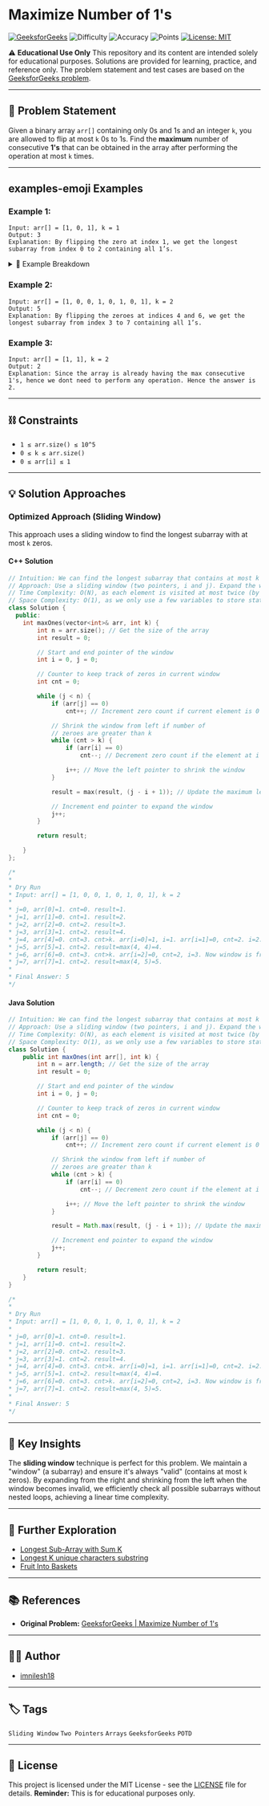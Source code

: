 # Maximize Number of 1's

[![GeeksforGeeks](https://img.shields.io/badge/GeeksforGeeks-298D46?style=for-the-badge&logo=geeksforgeeks&logoColor=white)](https://www.geeksforgeeks.org/problems/maximize-number-of-1s0905/1)
![Difficulty](https://img.shields.io/badge/Difficulty-Medium-yellow?style=for-the-badge)
![Accuracy](https://img.shields.io/badge/Accuracy-39.46%25-orange?style=for-the-badge)
![Points](https://img.shields.io/badge/Points-4-blue?style=for-the-badge)
[![License: MIT](https://img.shields.io/badge/License-MIT-green.svg?style=for-the-badge)](https://opensource.org/licenses/MIT)

<div>

⚠️ **Educational Use Only**
This repository and its content are intended solely for educational purposes. Solutions are provided for learning, practice, and reference only. The problem statement and test cases are based on the [GeeksforGeeks problem](https://www.geeksforgeeks.org/problems/maximize-number-of-1s0905/1).

</div>

---

## 📝 Problem Statement

Given a binary array `arr[]` containing only 0s and 1s and an integer `k`, you are allowed to flip at most `k` 0s to 1s. Find the **maximum** number of consecutive **1's** that can be obtained in the array after performing the operation at most `k` times.

---

## examples-emoji Examples

### Example 1:

```
Input: arr[] = [1, 0, 1], k = 1
Output: 3
Explanation: By flipping the zero at index 1, we get the longest subarray from index 0 to 2 containing all 1’s.
```

<details>
<summary>📖 Example Breakdown</summary>

- **Initial Array**: `[1, 0, 1]`
- **k (flips allowed)**: `1`
- We can flip the `0` at index `1` to a `1`.
- The array becomes `[1, 1, 1]`.
- The longest sequence of consecutive `1`s is now `3`.

</details>

### Example 2:

```
Input: arr[] = [1, 0, 0, 1, 0, 1, 0, 1], k = 2
Output: 5
Explanation: By flipping the zeroes at indices 4 and 6, we get the longest subarray from index 3 to 7 containing all 1’s.
```

### Example 3:

```
Input: arr[] = [1, 1], k = 2
Output: 2
Explanation: Since the array is already having the max consecutive 1's, hence we dont need to perform any operation. Hence the answer is 2.
```

---

## ⛓️ Constraints

- `1 ≤ arr.size() ≤ 10^5`
- `0 ≤ k ≤ arr.size()`
- `0 ≤ arr[i] ≤ 1`

---

## 💡 Solution Approaches

### Optimized Approach (Sliding Window)

This approach uses a sliding window to find the longest subarray with at most `k` zeros.

#### C++ Solution

```cpp
// Intuition: We can find the longest subarray that contains at most k zeros. The length of this subarray is our answer.
// Approach: Use a sliding window (two pointers, i and j). Expand the window by moving j. If the number of zeros (cnt) exceeds k, shrink the window from the left by moving i.
// Time Complexity: O(N), as each element is visited at most twice (by i and j).
// Space Complexity: O(1), as we only use a few variables to store state.
class Solution {
  public:
    int maxOnes(vector<int>& arr, int k) {
        int n = arr.size(); // Get the size of the array
        int result = 0;

        // Start and end pointer of the window
        int i = 0, j = 0;

        // Counter to keep track of zeros in current window
        int cnt = 0;

        while (j < n) {
            if (arr[j] == 0)
                cnt++; // Increment zero count if current element is 0

            // Shrink the window from left if number of
            // zeroes are greater than k
            while (cnt > k) {
                if (arr[i] == 0)
                    cnt--; // Decrement zero count if the element at i is 0

                i++; // Move the left pointer to shrink the window
            }

            result = max(result, (j - i + 1)); // Update the maximum length found so far

            // Increment end pointer to expand the window
            j++;
        }

        return result;

    }
};

/*
*
* Dry Run
* Input: arr[] = [1, 0, 0, 1, 0, 1, 0, 1], k = 2
*
* j=0, arr[0]=1. cnt=0. result=1.
* j=1, arr[1]=0. cnt=1. result=2.
* j=2, arr[2]=0. cnt=2. result=3.
* j=3, arr[3]=1. cnt=2. result=4.
* j=4, arr[4]=0. cnt=3. cnt>k. arr[i=0]=1, i=1. arr[i=1]=0, cnt=2. i=2. Now window is from 2 to 4. result=max(4, 3)=4.
* j=5, arr[5]=1. cnt=2. result=max(4, 4)=4.
* j=6, arr[6]=0. cnt=3. cnt>k. arr[i=2]=0, cnt=2, i=3. Now window is from 3 to 6. result=max(4, 4)=4.
* j=7, arr[7]=1. cnt=2. result=max(4, 5)=5.
*
* Final Answer: 5
*/
```

#### Java Solution

```java
// Intuition: We can find the longest subarray that contains at most k zeros. The length of this subarray is our answer.
// Approach: Use a sliding window (two pointers, i and j). Expand the window by moving j. If the number of zeros (cnt) exceeds k, shrink the window from the left by moving i.
// Time Complexity: O(N), as each element is visited at most twice (by i and j).
// Space Complexity: O(1), as we only use a few variables to store state.
class Solution {
    public int maxOnes(int arr[], int k) {
        int n = arr.length; // Get the size of the array
        int result = 0;

        // Start and end pointer of the window
        int i = 0, j = 0;

        // Counter to keep track of zeros in current window
        int cnt = 0;

        while (j < n) {
            if (arr[j] == 0)
                cnt++; // Increment zero count if current element is 0

            // Shrink the window from left if number of
            // zeroes are greater than k
            while (cnt > k) {
                if (arr[i] == 0)
                    cnt--; // Decrement zero count if the element at i is 0

                i++; // Move the left pointer to shrink the window
            }

            result = Math.max(result, (j - i + 1)); // Update the maximum length found so far

            // Increment end pointer to expand the window
            j++;
        }

        return result;
    }
}

/*
*
* Dry Run
* Input: arr[] = [1, 0, 0, 1, 0, 1, 0, 1], k = 2
*
* j=0, arr[0]=1. cnt=0. result=1.
* j=1, arr[1]=0. cnt=1. result=2.
* j=2, arr[2]=0. cnt=2. result=3.
* j=3, arr[3]=1. cnt=2. result=4.
* j=4, arr[4]=0. cnt=3. cnt>k. arr[i=0]=1, i=1. arr[i=1]=0, cnt=2. i=2. Now window is from 2 to 4. result=max(4, 3)=4.
* j=5, arr[5]=1. cnt=2. result=max(4, 4)=4.
* j=6, arr[6]=0. cnt=3. cnt>k. arr[i=2]=0, cnt=2, i=3. Now window is from 3 to 6. result=max(4, 4)=4.
* j=7, arr[7]=1. cnt=2. result=max(4, 5)=5.
*
* Final Answer: 5
*/
```

---

## 🔑 Key Insights

The **sliding window** technique is perfect for this problem. We maintain a "window" (a subarray) and ensure it's always "valid" (contains at most `k` zeros). By expanding from the right and shrinking from the left when the window becomes invalid, we efficiently check all possible subarrays without nested loops, achieving a linear time complexity.

---

## 🚀 Further Exploration

- [Longest Sub-Array with Sum K](https://www.geeksforgeeks.org/problems/longest-sub-array-with-sum-k5612/1)
- [Longest K unique characters substring](https://www.geeksforgeeks.org/problems/longest-k-unique-characters-substring1721/1)
- [Fruit Into Baskets](https://www.geeksforgeeks.org/problems/fruit-into-baskets-1658189729/1)

---

## 📚 References

- **Original Problem:** [GeeksforGeeks | Maximize Number of 1's](https://www.geeksforgeeks.org/problems/maximize-number-of-1s0905/1)

---

## 👨‍💻 Author

- [imnilesh18](https://github.com/imnilesh18)

---

## 🏷️ Tags

`Sliding Window` `Two Pointers` `Arrays` `GeeksforGeeks` `POTD`

---

## 📜 License

This project is licensed under the MIT License - see the [LICENSE](LICENSE) file for details.
**Reminder:** This is for educational purposes only.
